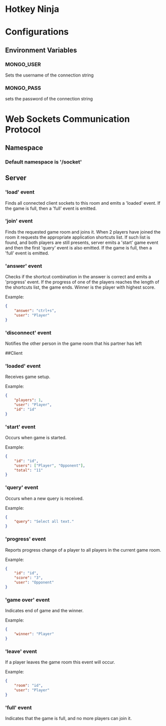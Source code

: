 Hotkey Ninja
============

# Configurations

## Environment Variables
### MONGO_USER
Sets the username of the connection string

### MONGO_PASS
sets the password of the connection string

# Web Sockets Communication Protocol
## Namespace
### Default namespace is '/socket'

## Server
### 'load' event
Finds all connected client sockets to this room and emits a 'loaded' event.
If the game is full, then a 'full' event is emitted.
### 'join' event
Finds the requested game room and joins it. When 2 players have joined the room it requests
the appropriate application shortcuts list. If such list is found, and both players are still presents,
server emits a 'start' game event and then the first 'query' event is also emitted.
If the game is full, then a 'full' event is emitted.

### 'answer' event
Checks if the shortcut combination in the answer is correct and emits a 'progress' event.
If the progress of one of the players reaches the length of the shortcuts list, the game ends.
Winner is the player with highest score.

Example:

```json
{
    "answer": "ctrl+s",
    "user": "Player"
}
```
### 'disconnect' event
Notifies the other person in the game room that his partner has left

##Client
### 'loaded' event
Receives game setup.

Example:

```json
{
	"players": 1,
    "user": "Player",
    "id": "id"
}
```

### 'start' event
Occurs when game is started.

Example:

```json
{
    "id": "id",
    "users": ["Player", "Opponent"],
    "total": "11"
}
```

### 'query' event
Occurs when a new query is received.

Example:

```json
{
    "query": "Select all text."
}
```
### 'progress' event
Reports progress change of a player to all players in the current game room.

Example:

```json
{
    "id": "id",
    "score": "3",
    "user": "Opponent"
}
```
### 'game over' event
Indicates end of game and the winner.

Example:
```json
{
    "winner": "Player"
}
```
### 'leave' event
If a player leaves the game room this event will occur.

Example:

```json
{
    "room": "id",
    "user": "Player"
}
```
### 'full' event
Indicates that the game is full, and no more players can join it.